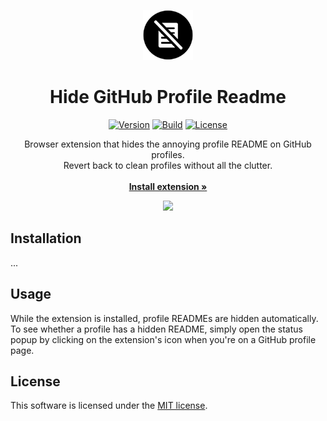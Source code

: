 <p align="center">
    <img src="src/images/icon_128.png" width="80px">
</p>

<h1 align="center">Hide GitHub Profile Readme</h1>

<div align="center">

[![Version](https://img.shields.io/badge/version-v1.0.0-blue)](https://example.com)
[![Build](https://img.shields.io/badge/build-passing-neon)](https://github.com/niklashenning/hide-profile-readme)
[![License](https://img.shields.io/badge/license-MIT-green)](LICENSE)

</div>

<p align="center">
Browser extension that hides the annoying profile README on GitHub profiles.
<br>
Revert back to clean profiles without all the clutter.
<br>
<br>
<a href="https://example.com"><strong>Install extension »</strong></a>
</p>

<p align="center">
    <img src="https://github.com/user-attachments/assets/e67ae096-dbea-47ba-acea-40c2d1fddf8a" width="580px"/>
</p>


## Installation
...


## Usage
While the extension is installed, profile READMEs are hidden automatically.
<br>
To see whether a profile has a hidden README, simply open the status popup
by clicking on the extension's icon when you're on a GitHub profile page.


## License
This software is licensed under the [MIT license](LICENSE).